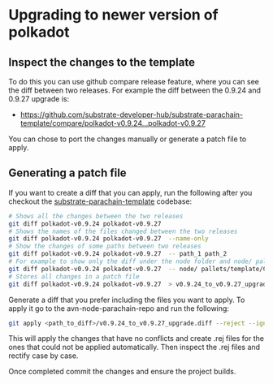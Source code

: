 # Upgrading to newer version of polkadot

## Inspect the changes to the template

To do this you can use github compare release feature, where you can see the diff between two releases. For example the diff between the 0.9.24 and 0.9.27 upgrade is:
- https://github.com/substrate-developer-hub/substrate-parachain-template/compare/polkadot-v0.9.24...polkadot-v0.9.27

You can chose to port the changes manually or generate a patch file to apply.

## Generating a patch file

If you want to create a diff that you can apply, run the following after you checkout the [substrate-parachain-template](https://github.com/substrate-developer-hub/substrate-parachain-template) codebase:
```sh
# Shows all the changes between the two releases
git diff polkadot-v0.9.24 polkadot-v0.9.27
# Shows the names of the files changed between the two releases
git diff polkadot-v0.9.24 polkadot-v0.9.27  --name-only
# Show the changes of some paths between two releases
git diff polkadot-v0.9.24 polkadot-v0.9.27  -- path_1 path_2
# For example to show only the diff under the node folder and node/ pallets/template/Cargo.toml run:
git diff polkadot-v0.9.24 polkadot-v0.9.27  -- node/ pallets/template/Cargo.toml
# Stores all changes in a patch file
git diff polkadot-v0.9.24 polkadot-v0.9.27  > v0.9.24_to_v0.9.27_upgrade.diff
```
Generate a diff that you prefer including the files you want to apply. To apply it go to the avn-node-parachain-repo and run the following:
```sh
git apply <path_to_diff>/v0.9.24_to_v0.9.27_upgrade.diff --reject --ignore-whitespace
```
This will apply the changes that have no conflicts and create .rej files for the ones that could not be applied automatically.
Then inspect the .rej files and rectify case by case.

Once completed commit the changes and ensure the project builds.